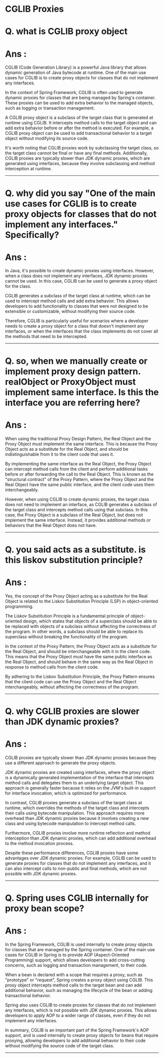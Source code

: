 # CGLIB Proxies

# Q. what is CGLIB proxy object

# Ans : 

CGLIB (Code Generation Library) is a powerful Java library that allows dynamic generation of Java bytecode at runtime. One of the main use cases for CGLIB is to create proxy objects for classes that do not implement any interfaces.

In the context of Spring Framework, CGLIB is often used to generate dynamic proxies for classes that are being managed by Spring's container. These proxies can be used to add extra behavior to the managed objects, such as logging or transaction management.

A CGLIB proxy object is a subclass of the target class that is generated at runtime using CGLIB. It intercepts method calls to the target object and can add extra behavior before or after the method is executed. For example, a CGLIB proxy object can be used to add transactional behavior to a target object without modifying its source code.

It's worth noting that CGLIB proxies work by subclassing the target class, so the target class cannot be final or have any final methods. Additionally, CGLIB proxies are typically slower than JDK dynamic proxies, which are generated using interfaces, because they involve subclassing and method interception at runtime.


---

# Q. why did you say "One of the main use cases for CGLIB is to create proxy objects for classes that do not implement any interfaces." Specifically?

# Ans : 

In Java, it's possible to create dynamic proxies using interfaces. However, when a class does not implement any interfaces, JDK dynamic proxies cannot be used. In this case, CGLIB can be used to generate a proxy object for the class.

CGLIB generates a subclass of the target class at runtime, which can be used to intercept method calls and add extra behavior. This allows developers to add functionality to classes that were not designed to be extensible or customizable, without modifying their source code.

Therefore, CGLIB is particularly useful for scenarios where a developer needs to create a proxy object for a class that doesn't implement any interfaces, or when the interfaces that the class implements do not cover all the methods that need to be intercepted.

---

# Q. so, when we manually create or implement proxy design pattern. realObject or ProxyObject must implement same interface. Is this the interface you are referring here?

# Ans : 

When using the traditional Proxy Design Pattern, the Real Object and the Proxy Object must implement the same interface. This is because the Proxy Object acts as a substitute for the Real Object, and should be indistinguishable from it to the client code that uses it.

By implementing the same interface as the Real Object, the Proxy Object can intercept method calls from the client and perform additional tasks before or after forwarding the call to the Real Object. This is known as the "structural contract" of the Proxy Pattern, where the Proxy Object and the Real Object have the same public interface, and the client code uses them interchangeably.

However, when using CGLIB to create dynamic proxies, the target class does not need to implement an interface, as CGLIB generates a subclass of the target class and intercepts method calls using that subclass. In this case, the Proxy Object is a subclass of the Real Object, but does not implement the same interface. Instead, it provides additional methods or behaviors that the Real Object does not have.

---

# Q. you said acts as a substitute. is this liskov substitution principle?

# Ans : 

Yes, the concept of the Proxy Object acting as a substitute for the Real Object is related to the Liskov Substitution Principle (LSP) in object-oriented programming.

The Liskov Substitution Principle is a fundamental principle of object-oriented design, which states that objects of a superclass should be able to be replaced with objects of a subclass without affecting the correctness of the program. In other words, a subclass should be able to replace its superclass without breaking the functionality of the program.

In the context of the Proxy Pattern, the Proxy Object acts as a substitute for the Real Object, and should be interchangeable with it in the client code. This means that the Proxy Object must have the same public interface as the Real Object, and should behave in the same way as the Real Object in response to method calls from the client code.

By adhering to the Liskov Substitution Principle, the Proxy Pattern ensures that the client code can use the Proxy Object and the Real Object interchangeably, without affecting the correctness of the program.

---

# Q. why CGLIB proxies are slower than JDK dynamic proxies?

# Ans : 

CGLIB proxies are typically slower than JDK dynamic proxies because they use a different approach to generate the proxy objects.

JDK dynamic proxies are created using interfaces, where the proxy object is a dynamically generated implementation of the interface that intercepts method calls and delegates them to an underlying target object. This approach is generally faster because it relies on the JVM's built-in support for interface invocation, which is optimized for performance.

In contrast, CGLIB proxies generate a subclass of the target class at runtime, which overrides the methods of the target class and intercepts their calls using bytecode manipulation. This approach requires more overhead than JDK dynamic proxies because it involves creating a new class and using bytecode manipulation to intercept method calls.

Furthermore, CGLIB proxies involve more runtime reflection and method interception than JDK dynamic proxies, which can add additional overhead to the method invocation process.

Despite these performance differences, CGLIB proxies have some advantages over JDK dynamic proxies. For example, CGLIB can be used to generate proxies for classes that do not implement any interfaces, and it can also intercept calls to non-public and final methods, which are not possible with JDK dynamic proxies.

---

# Q. Spring uses CGLIB internally for proxy bean scope?

# Ans : 

In the Spring Framework, CGLIB is used internally to create proxy objects for classes that are managed by the Spring container. One of the main use cases for CGLIB in Spring is to provide AOP (Aspect-Oriented Programming) support, which allows developers to add cross-cutting concerns, such as logging and transaction management, to their code.

When a bean is declared with a scope that requires a proxy, such as "prototype" or "request", Spring creates a proxy object using CGLIB. This proxy object intercepts method calls to the target bean and can add additional behavior, such as managing the lifecycle of the bean or adding transactional behavior.

Spring also uses CGLIB to create proxies for classes that do not implement any interfaces, which is not possible with JDK dynamic proxies. This allows developers to apply AOP to a wider range of classes, even if they do not implement any interfaces.

In summary, CGLIB is an important part of the Spring Framework's AOP support, and is used internally to create proxy objects for beans that require proxying, allowing developers to add additional behavior to their code without modifying the source code of the target class.

---